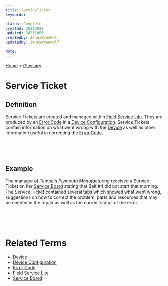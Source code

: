 ```yaml
---
title: ServiceTicket
keywords: 

status: Complete
created: 20210928
updated: 20211006
createdby: JennyWrenWolf
updatedby: JennyWrenWolf

Note:
---
```

[Home](../Index.md) > [Glossary](./Index.md)

# Service Ticket 
## Definition
Service Tickets are created and managed within [Field Service Lite](./FieldServiceLite.md).  They are produced by an [Error Code](./ErrorCode.md) in a [Device Configuration](./DeviceConfiguration.md).  Service Tickets contain information on what went wrong with the [Device](./Device.md) as well as other information useful in correcting the [Error Code](./ErrorCode.md).

<br>
<br>
<br>

## Example
The manager of Tampa's *Plymouth Manufacturing* received a Service Ticket on her [Service Board](./ServiceBoard.md) stating that Belt #4 did not start that morning.  The Service Ticket contained several tabs which showed what went wrong, suggestions on how to correct the problem, parts and resources that may be needed in the repair as well as the current status of the error.  

<br>
<br>
<br>

# Related Terms
- [Device](./Device.md)
- [Device Configuration](./DeviceConfiguration.md)
- [Error Code](./ErrorCode.md)
- [Field Service Lite](./FieldServiceLite.md)
- [Service Board](./ServiceBoard.md)